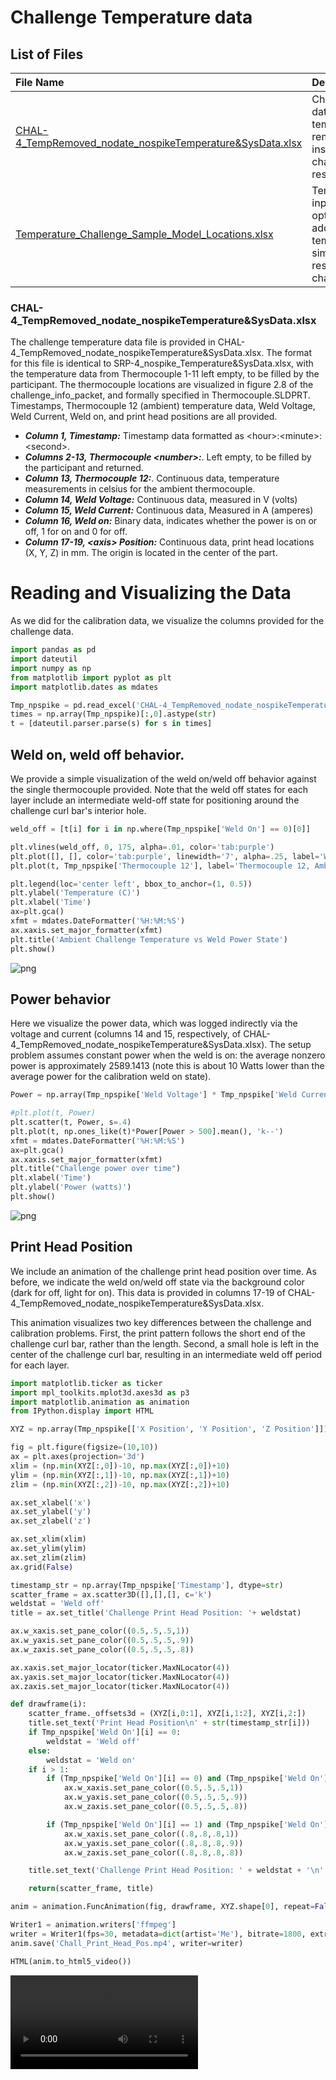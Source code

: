 # Challenge Temperature data
## List of Files
|File Name| Description|
|:---|:---|
|[CHAL-4_TempRemoved_nodate_nospikeTemperature&SysData.xlsx](https://github.com/SRP-AM/SRP_AM_Prediction_Challenge/blob/main/Temperature/ChalTask/CHAL-4_TempRemoved_nodate_nospikeTemperature%26SysData.xlsx)|Challenge data file with temperatures removed–insert challenge  results here.|
|[Temperature_Challenge_Sample_Model_Locations.xlsx](https://github.com/SRP-AM/SRP_AM_Prediction_Challenge/blob/main/Temperature/ChalTask/Temperature_Challenge_Sample_Model_Locations.xlsx)|Template to input optional additional temperature simulated results–challenge.|

### CHAL-4_TempRemoved_nodate_nospikeTemperature&SysData.xlsx
The challenge temperature data file is provided in CHAL-4_TempRemoved_nodate_nospikeTemperature&SysData.xlsx.
The format for this file is identical to SRP-4_nospike_Temperature&SysData.xlsx, with the temperature data from Thermocouple 1-11 left empty, to be filled by the participant.
The thermocouple locations are visualized in figure 2.8 of the challenge_info_packet, and formally specified in Thermocouple.SLDPRT.
Timestamps, Thermocouple 12 (ambient) temperature data, Weld Voltage, Weld Current, Weld on, and print head positions are all provided.


- ***Column 1, Timestamp:*** Timestamp data formatted as \<hour\>:\<minute\>:\<second\>.
- ***Columns 2-13, Thermocouple \<number\>:***. Left empty, to be filled by the participant and returned.
- ***Column 13, Thermocouple 12:***. Continuous data, temperature measurements in celsius for the ambient thermocouple.
- ***Column 14, Weld Voltage:*** Continuous data, measured in V (volts)
- ***Column 15, Weld Current:*** Continuous data, Measured in A (amperes)
- ***Column 16, Weld on:*** Binary data, indicates whether the power is on or off, 1 for on and 0 for off.
- ***Column 17-19, \<axis\> Position:*** Continuous data, print head locations (X, Y, Z) in mm. The origin is located in the center of the part.

# Reading and Visualizing the Data

As we did for the calibration data, we visualize the columns provided for the challenge data.


```python
import pandas as pd
import dateutil
import numpy as np
from matplotlib import pyplot as plt
import matplotlib.dates as mdates

Tmp_npspike = pd.read_excel('CHAL-4_TempRemoved_nodate_nospikeTemperature&SysData.xlsx', skiprows=5)
times = np.array(Tmp_npspike)[:,0].astype(str)
t = [dateutil.parser.parse(s) for s in times]
```

## Weld on, weld off behavior.

We provide a simple visualization of the weld on/weld off behavior against the single thermocouple provided.
Note that the weld off states for each layer include an intermediate weld-off state for positioning around the challenge curl bar's interior hole.


```python
weld_off = [t[i] for i in np.where(Tmp_npspike['Weld On'] == 0)[0]]

plt.vlines(weld_off, 0, 175, alpha=.01, color='tab:purple')
plt.plot([], [], color='tab:purple', linewidth='7', alpha=.25, label='Weld off')
plt.plot(t, Tmp_npspike['Thermocouple 12'], label='Thermocouple 12, Ambient')

plt.legend(loc='center left', bbox_to_anchor=(1, 0.5))
plt.ylabel('Temperature (C)')
plt.xlabel('Time')
ax=plt.gca()
xfmt = mdates.DateFormatter('%H:%M:%S')
ax.xaxis.set_major_formatter(xfmt)
plt.title('Ambient Challenge Temperature vs Weld Power State')
plt.show()
```



![png](README/output_4_0.png)



## Power behavior

Here we visualize the power data, which was logged indirectly via the voltage and current (columns 14 and 15, respectively, of CHAL-4_TempRemoved_nodate_nospikeTemperature&SysData.xlsx).
The setup problem assumes constant power when the weld is on: the average nonzero power is approximately 2589.1413 (note this is about 10 Watts lower than the average power for the calibration weld on state).


```python
Power = np.array(Tmp_npspike['Weld Voltage'] * Tmp_npspike['Weld Current'])

#plt.plot(t, Power)
plt.scatter(t, Power, s=.4)
plt.plot(t, np.ones_like(t)*Power[Power > 500].mean(), 'k--')
xfmt = mdates.DateFormatter('%H:%M:%S')
ax=plt.gca()
ax.xaxis.set_major_formatter(xfmt)
plt.title("Challenge power over time")
plt.xlabel('Time')
plt.ylabel('Power (watts)')
plt.show()
```



![png](README/output_6_0.png)



## Print Head Position

We include an animation of the challenge print head position over time.
As before, we indicate the weld on/weld off state via the background color (dark for off, light for on).
This data is provided in columns 17-19 of CHAL-4_TempRemoved_nodate_nospikeTemperature&SysData.xlsx.

This animation visualizes two key differences between the challenge and calibration problems.
First, the print pattern follows the short end of the challenge curl bar, rather than the length.
Second, a small hole is left in the center of the challenge curl bar, resulting in an intermediate weld off period for each layer.


```python
import matplotlib.ticker as ticker
import mpl_toolkits.mplot3d.axes3d as p3
import matplotlib.animation as animation
from IPython.display import HTML

XYZ = np.array(Tmp_npspike[['X Position', 'Y Position', 'Z Position']])

fig = plt.figure(figsize=(10,10))
ax = plt.axes(projection='3d')
xlim = (np.min(XYZ[:,0])-10, np.max(XYZ[:,0])+10)
ylim = (np.min(XYZ[:,1])-10, np.max(XYZ[:,1])+10)
zlim = (np.min(XYZ[:,2])-10, np.max(XYZ[:,2])+10)

ax.set_xlabel('x')
ax.set_ylabel('y')
ax.set_zlabel('z')

ax.set_xlim(xlim)
ax.set_ylim(ylim)
ax.set_zlim(zlim)
ax.grid(False)

timestamp_str = np.array(Tmp_npspike['Timestamp'], dtype=str)
scatter_frame = ax.scatter3D([],[],[], c='k')
weldstat = 'Weld off'
title = ax.set_title('Challenge Print Head Position: '+ weldstat)

ax.w_xaxis.set_pane_color((0.5,.5,.5,1))
ax.w_yaxis.set_pane_color((0.5,.5,.5,.9))
ax.w_zaxis.set_pane_color((0.5,.5,.5,.8))

ax.xaxis.set_major_locator(ticker.MaxNLocator(4))
ax.yaxis.set_major_locator(ticker.MaxNLocator(4))
ax.zaxis.set_major_locator(ticker.MaxNLocator(4))

def drawframe(i):
    scatter_frame._offsets3d = (XYZ[i,0:1], XYZ[i,1:2], XYZ[i,2:])
    title.set_text('Print Head Position\n' + str(timestamp_str[i]))
    if Tmp_npspike['Weld On'][i] == 0:
        weldstat = 'Weld off'
    else:
        weldstat = 'Weld on'
    if i > 1:
        if (Tmp_npspike['Weld On'][i] == 0) and (Tmp_npspike['Weld On'][i-1] == 1):
            ax.w_xaxis.set_pane_color((0.5,.5,.5,1))
            ax.w_yaxis.set_pane_color((0.5,.5,.5,.9))
            ax.w_zaxis.set_pane_color((0.5,.5,.5,.8))

        if (Tmp_npspike['Weld On'][i] == 1) and (Tmp_npspike['Weld On'][i-1] == 0):
            ax.w_xaxis.set_pane_color((.8,.8,.8,1))
            ax.w_yaxis.set_pane_color((.8,.8,.8,.9))
            ax.w_zaxis.set_pane_color((.8,.8,.8,.8))

    title.set_text('Challenge Print Head Position: ' + weldstat + '\n' + str(timestamp_str[i]))

    return(scatter_frame, title)

anim = animation.FuncAnimation(fig, drawframe, XYZ.shape[0], repeat=False, interval=100)#XYZ.shape[0])

Writer1 = animation.writers['ffmpeg']
writer = Writer1(fps=30, metadata=dict(artist='Me'), bitrate=1800, extra_args=['-vcodec', 'libx264'])
anim.save('Chall_Print_Head_Pos.mp4', writer=writer)

HTML(anim.to_html5_video())

```
![](README/Chall_Print_Head_Pos.mp4)
